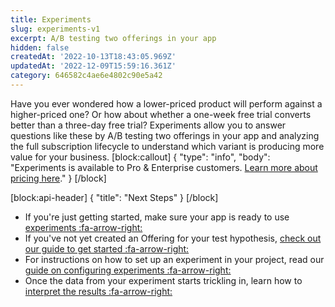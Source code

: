 ```yaml
---
title: Experiments
slug: experiments-v1
excerpt: A/B testing two offerings in your app
hidden: false
createdAt: '2022-10-13T18:43:05.969Z'
updatedAt: '2022-12-09T15:59:16.361Z'
category: 646582c4ae6e4802c90e5a42
---
```

Have you ever wondered how a lower-priced product will perform against a higher-priced one? Or how about whether a one-week free trial converts better than a three-day free trial? Experiments allow you to answer questions like these by A/B testing two offerings in your app and analyzing the full subscription lifecycle to understand which variant is producing more value for your business.
[block:callout]
{
  "type": "info",
  "body": "Experiments is available to Pro & Enterprise customers. [Learn more about pricing here](https://www.revenuecat.com/pricing/)."
}
[/block]

[block:api-header]
{
  "title": "Next Steps"
}
[/block]
* If you're just getting started, make sure your app is ready to use [experiments :fa-arrow-right:](doc:experiments-overview-v1)
* If you've not yet created an Offering for your test hypothesis, [check out our guide to get started :fa-arrow-right:](doc:creating-offerings-to-test)
* For instructions on how to set up an experiment in your project, read our [guide on configuring experiments :fa-arrow-right:](doc:configuring-experiments-v1)
* Once the data from your experiment starts trickling in, learn how to [interpret the results :fa-arrow-right:](doc:experiments-results-v1)